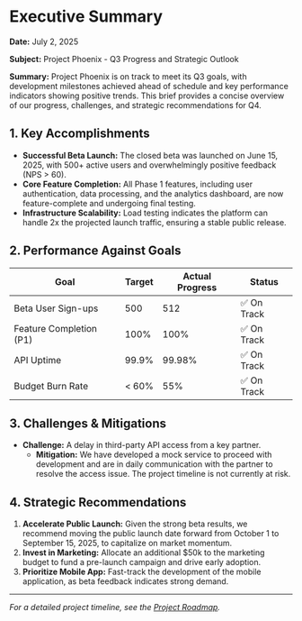 # Executive Summary

**Date:** July 2, 2025

**Subject:** Project Phoenix - Q3 Progress and Strategic Outlook

**Summary:** Project Phoenix is on track to meet its Q3 goals, with development milestones achieved ahead of schedule and key performance indicators showing positive trends. This brief provides a concise overview of our progress, challenges, and strategic recommendations for Q4.

## 1. Key Accomplishments

- **Successful Beta Launch:** The closed beta was launched on June 15, 2025, with 500+ active users and overwhelmingly positive feedback (NPS > 60).
- **Core Feature Completion:** All Phase 1 features, including user authentication, data processing, and the analytics dashboard, are now feature-complete and undergoing final testing.
- **Infrastructure Scalability:** Load testing indicates the platform can handle 2x the projected launch traffic, ensuring a stable public release.

## 2. Performance Against Goals

| Goal                    | Target  | Actual Progress | Status      |
| ----------------------- | ------- | --------------- | ----------- |
| Beta User Sign-ups      | 500     | 512             | ✅ On Track |
| Feature Completion (P1) | 100%    | 100%            | ✅ On Track |
| API Uptime              | 99.9%   | 99.98%          | ✅ On Track |
| Budget Burn Rate        | < 60%   | 55%             | ✅ On Track |

## 3. Challenges & Mitigations

- **Challenge:** A delay in third-party API access from a key partner.
  - **Mitigation:** We have developed a mock service to proceed with development and are in daily communication with the partner to resolve the access issue. The project timeline is not currently at risk.

## 4. Strategic Recommendations

1. **Accelerate Public Launch:** Given the strong beta results, we recommend moving the public launch date forward from October 1 to September 15, 2025, to capitalize on market momentum.
2. **Invest in Marketing:** Allocate an additional $50k to the marketing budget to fund a pre-launch campaign and drive early adoption.
3. **Prioritize Mobile App:** Fast-track the development of the mobile application, as beta feedback indicates strong demand.

---
*For a detailed project timeline, see the [Project Roadmap](./roadmaps/timeline.md).*
